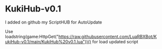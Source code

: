 # KukiHub-v0.1
I added on github my ScriptHUB for AutoUpdate

Use loadstring(game:HttpGet("https://raw.githubusercontent.com/LuaRBXBot/KukiHub-v0.1/main/KukiHub%20v0.1.lua"))() for load updated script
